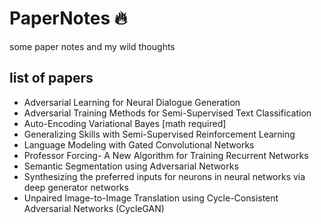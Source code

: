 # PaperNotes :fire:
some paper notes and my wild thoughts

## list of papers
- Adversarial Learning for Neural Dialogue Generation
- Adversarial Training Methods for Semi-Supervised Text Classification
- Auto-Encoding Variational Bayes [math required]
- Generalizing Skills with Semi-Supervised Reinforcement Learning
- Language Modeling with Gated Convolutional Networks
- Professor Forcing- A New Algorithm for Training Recurrent Networks
- Semantic Segmentation using Adversarial Networks
- Synthesizing the preferred inputs for neurons in neural networks via deep generator networks
- Unpaired Image-to-Image Translation using Cycle-Consistent Adversarial Networks (CycleGAN)

